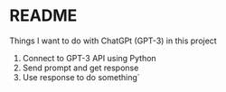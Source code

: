 # README
Things I want to do with ChatGPt (GPT-3) in this project

1. Connect to GPT-3 API using Python 
2. Send prompt and get response 
3. Use response to do something`

